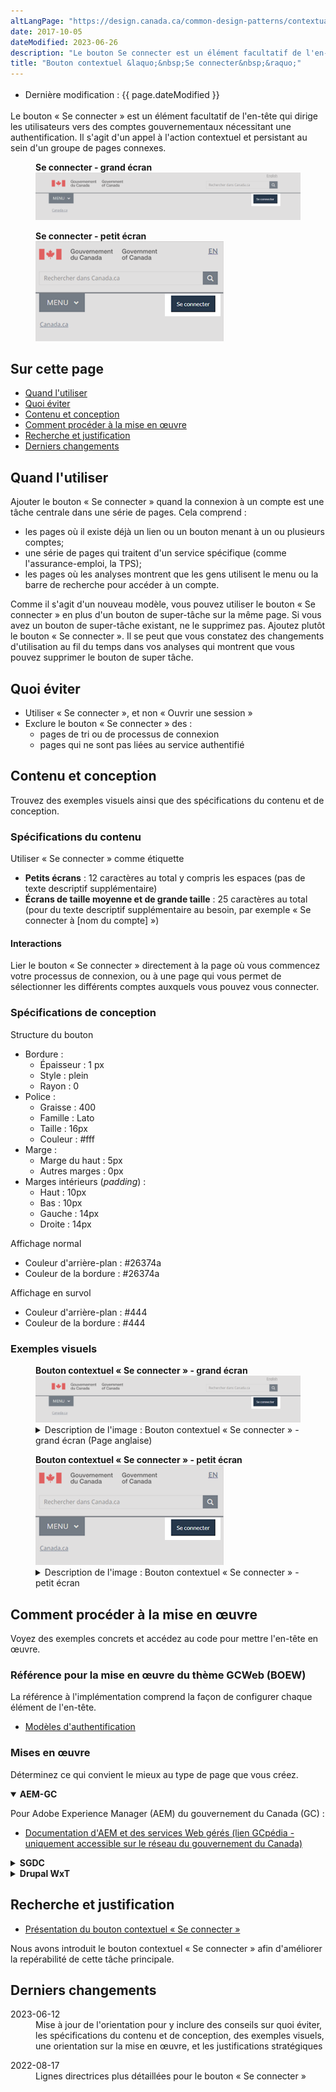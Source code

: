 ```yaml
---
altLangPage: "https://design.canada.ca/common-design-patterns/contextual-signin.html"
date: 2017-10-05
dateModified: 2023-06-26
description: "Le bouton Se connecter est un élément facultatif de l'en-tête qui dirige les utilisateurs vers des comptes gouvernementaux nécessitant une authentification."
title: "Bouton contextuel &laquo;&nbsp;Se connecter&nbsp;&raquo;"
---
```

<div class="row">
	<div class="col-md-12 pull-left">
		<ul class="list-inline small mrgn-bttm-sm" style="line-height:1.65em" id="list-inline-desktop-only">
			<li class="mrgn-rght-lg"> Dernière modification&nbsp;: {{ page.dateModified }}</li>
		</ul>
	</div>
</div>

<p>Le bouton &laquo;&nbsp;Se connecter&nbsp;&raquo; est un élément facultatif de l'en-tête qui dirige les utilisateurs vers des comptes gouvernementaux nécessitant une authentification. Il s'agit d'un appel à l'action contextuel et persistant au sein d'un groupe de pages connexes.</p>
<div class="pattern-demo">
	<figure class="mrgn-bttm-lg">
		<figcaption><b>Se connecter - grand écran</b></figcaption>
		<img src="../../images/01-signin-button-fr.png" class="img-responsive brdr" alt="Se connecter - grand écran">
	</figure>
	<figure class="mrgn-bttm-lg">
		<figcaption><b>Se connecter - petit écran</b></figcaption>
		<img src="../../images/01a-signin-button-mobile-fr.png" class="img-responsive brdr" alt="Se connecter - petit écran">
	</figure>
</div>

<h2>Sur cette page</h2>
<ul>
	<li><a href="#a1">Quand l'utiliser</a></li>
	<li><a href="#a2">Quoi éviter</a></li>
	<li><a href="#a7">Contenu et conception</a></li>
	<li><a href="#a3">Comment procéder à la mise en œuvre</a></li>
	<li><a href="#a4">Recherche et justification</a></li>
	<li><a href="#a4">Derniers changements</a></li>
</ul>

<h2 id="a1">Quand l'utiliser</h2>
<p>Ajouter le bouton &laquo;&nbsp;Se connecter&nbsp;&raquo; quand la connexion à un compte est une tâche centrale dans une série de pages. Cela comprend&nbsp;:</p>
<ul>
	<li>les pages où il existe déjà un lien ou un bouton menant à un ou plusieurs comptes;</li>
	<li>une série de pages qui traitent d'un service spécifique (comme l'assurance-emploi, la TPS);</li>
	<li>les pages où les analyses montrent que les gens utilisent le menu ou la barre de recherche pour accéder à un compte.</li>
</ul>
<p>Comme il s'agit d'un nouveau modèle, vous pouvez utiliser le bouton &laquo;&nbsp;Se connecter&nbsp;&raquo; en plus d'un bouton de super-tâche sur la même page. Si vous avez un bouton de super-tâche existant, ne le supprimez pas. Ajoutez plutôt le bouton &laquo;&nbsp;Se connecter&nbsp;&raquo;.  Il se peut que vous constatez des changements d'utilisation au fil du temps dans vos analyses qui montrent que vous pouvez supprimer le bouton de super tâche.</p>

<h2 id="a2">Quoi éviter</h2>
<ul>
	<li>Utiliser &laquo;&nbsp;Se connecter&nbsp;&raquo;, et non &laquo;&nbsp;Ouvrir une session&nbsp;&raquo;</li>
	<li>Exclure le bouton &laquo;&nbsp;Se connecter&nbsp;&raquo; des&nbsp;:
		<ul>
			<li>pages de tri ou de processus de connexion</li>
			<li>pages qui ne sont pas liées au service authentifié</li>
		</ul>
	</li>
</ul>

<h2 id="a7">Contenu et conception</h2>
<p>Trouvez des exemples visuels ainsi que des spécifications du contenu et de conception.</p>

<h3>Spécifications du contenu</h3>
<p>Utiliser &laquo;&nbsp;Se connecter&nbsp;&raquo; comme étiquette</p>
<ul>
	<li><b>Petits écrans</b>&nbsp;: 12 caractères au total y compris les espaces (pas de texte descriptif supplémentaire)</li>
	<li><b>Écrans de taille moyenne et de grande taille</b>&nbsp;: 25 caractères au total (pour du texte descriptif supplémentaire au besoin, par exemple &laquo;&nbsp;Se connecter à [nom du compte]&nbsp;&raquo;)</li>
</ul>

<h4>Interactions</h4>
<p>Lier le bouton &laquo;&nbsp;Se connecter&nbsp;&raquo; directement à la page où vous commencez votre processus de connexion, ou à une page qui vous permet de sélectionner les différents comptes auxquels vous pouvez vous connecter.</p>

<h3>Spécifications de conception</h4>
<p>Structure du bouton</p>
<ul>
	<li>Bordure&nbsp;:
		<ul>
      <li>Épaisseur&nbsp;: 1 px</li>
      <li>Style&nbsp;: plein</li>
      <li>Rayon&nbsp;: 0</li>
		</ul>
	</li>
	<li>Police&nbsp;:
		<ul>
			<li>Graisse&nbsp;: 400</li>
			<li>Famille&nbsp;: Lato</li>
			<li>Taille&nbsp;: 16px</li>
			<li>Couleur&nbsp;: #fff</li>
		</ul>
	</li>
	<li>Marge&nbsp;:
		<ul>
			<li>Marge du haut&nbsp;: 5px</li>
			<li>Autres marges&nbsp;: 0px</li>
		</ul>
	</li>
	<li>Marges intérieurs (<i lang="en">padding</i>)&nbsp;:
		<ul>
			<li>Haut&nbsp;: 10px</li>
			<li>Bas&nbsp;: 10px</li>
			<li>Gauche&nbsp;: 14px</li>
			<li>Droite&nbsp;: 14px</li>
		</ul>
	</li>
</ul>
<p>Affichage normal</p>
<ul>
	<li>Couleur d'arrière-plan&nbsp;: #26374a</li>
	<li>Couleur de la bordure&nbsp;: #26374a</li>
</ul>
<p>Affichage en survol</p>
<ul>
	<li>Couleur d'arrière-plan&nbsp;: #444</li>
	<li>Couleur de la bordure&nbsp;: #444</li>
</ul>

<h3>Exemples visuels</h3>
<div class="pattern-demo mrgn-tp-lg">
	<figure>
		<figcaption><b>Bouton contextuel &laquo;&nbsp;Se connecter&nbsp;&raquo; - grand écran</b></figcaption>
		<img src="../../images/01-signin-button-fr.png" class="img-responsive brdr" alt="Se connecter - grand écran">
		<details class="mrgn-tp-md">
			<summary class="wb-toggle small" data-toggle="{&quot;print&quot;:&quot;on&quot;}">Description de l'image&nbsp;:  Bouton contextuel &laquo;&nbsp;Se connecter&nbsp;&raquo; - grand écran (Page anglaise)</summary>
			<p class="mrgn-tp-lg">En-tête standard d'une page Canada.ca en français avec le bouton contextuel &laquo;&nbsp;Se connecter&nbsp;&raquo; en surbrillance.</p>
	  </details>
	</figure>
</div>
<div class="pattern-demo mrgn-tp-lg">
	<figure>
		<figcaption><b>Bouton contextuel &laquo;&nbsp;Se connecter&nbsp;&raquo; - petit écran</b></figcaption>
	 	<img src="../../images/01a-signin-button-mobile-fr.png" class="img-responsive brdr" alt="Se connecter - petit écran">
	  	<details class="mrgn-tp-md">
			<summary class="wb-toggle small" data-toggle="{&quot;print&quot;:&quot;on&quot;}">Description de l'image&nbsp;: Bouton contextuel &laquo;&nbsp;Se connecter&nbsp;&raquo; - petit écran</summary>
			<p class="mrgn-tp-lg">En-tête standard d'une page Canada.ca en français avec le bouton contextuel &laquo;&nbsp;Se connecter&nbsp;&raquo; en surbrillance.</p>
		</details>
	</figure>
</div>

<h2 id="a3">Comment procéder à la mise en œuvre</h2>
<p>Voyez des exemples concrets et accédez au code pour mettre l'en-tête en œuvre.</p>
<h3>Référence pour la mise en œuvre du thème GCWeb (BOEW)</h3>
<p>La référence à l'implémentation comprend la façon de configurer chaque élément de l'en-tête.</p>
<ul>
	<li><a href="https://wet-boew.github.io/GCWeb/sites/authentication/authentication-fr.html">Modèles d'authentification</a></li>
</ul>
<h3>Mises en œuvre</h3>
<p>Déterminez ce qui convient le mieux au type de page que vous créez.</p>
<div class="row">
	<div class="col-md-8">
		<div class="wb-tabs mrgn-tp-lg">
			<div class="tabpanels">
				<details id="004" open="open">
					<summary><b>AEM-GC</b></summary>
					<p class="mrgn-tp-lg">Pour Adobe Experience Manager (AEM) du gouvernement du Canada (GC)&nbsp;:</p>
					<ul>
						<li><a href="https://www.gcpedia.gc.ca/wiki/Documentation_d%27AEM_sp%C3%A9cifique_au_GC_6.5">Documentation d'AEM et des services Web gérés (lien GCpédia - uniquement accessible sur le réseau du gouvernement du Canada)</a></li>
					</ul>
				</details>
				<details id="005">
					<summary><b>SGDC</b></summary>
					<p class="mrgn-tp-lg">Pour la Solution de gabarits à déploiement centralisé (SGDC)&nbsp;:</p>
					<ul>
						<li><a href="https://cenw-wscoe.github.io/sgdc-cdts/docs/index-fr.html">Documentation de la SGDC</a></li>
					</ul>
				</details>
				<details id="006">
					<summary><b>Drupal WxT</b></summary>
					<p class="mrgn-tp-lg">Pour Drupal WxT&nbsp;:</p>
					<ul>
						<li><a href="https://drupalwxt.github.io/en/">Documentation de Drupal WxT (en anglais seulement)</a></li>
					</ul>
				</details>
			</div>
		</div>
	</div>
</div>
<section>
	<h2 id="a4">Recherche et justification</h2>
	<ul>
		<li><a href="https://blogue.canada.ca/2022/09/23/presentation-bouton-contextuel-se-connecter">Présentation du bouton contextuel &laquo;&nbsp;Se connecter&nbsp;&raquo;</a></li>
	</ul>
	<p>Nous avons introduit le bouton contextuel &laquo;&nbsp;Se connecter&nbsp;&raquo; afin d'améliorer la repérabilité de cette tâche principale.</p>
</section>
<section>
	<h2 id="a5">Derniers changements</h2>
	<dl class="dl-horizontal">
		<dt>
			<time>2023-06-12</time>
		</dt>
		<dd>Mise à jour de l'orientation pour y inclure des conseils sur quoi éviter, les spécifications du contenu et de conception, des exemples visuels, une orientation sur la mise en œuvre, et les justifications stratégiques</dd>
	</dl>
	<dl class="dl-horizontal">
		<dt>
			<time>2022-08-17</time>
		</dt>
		<dd>Lignes directrices plus détaillées  pour le bouton &laquo;&nbsp;Se connecter&nbsp;&raquo;</dd>
	</dl>
</section>
